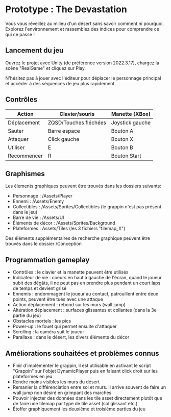 
# Prototype : The Devastation

<p>Vous vous réveillez au milieu d'un désert sans savoir comment ni pourquoi. Explorez l'environnement et rassemblez des indices pour comprendre ce qui ce passe !</p>

## Lancement du jeu

<p>Ouvrez le projet avec Unity (de préférence version 2022.3.17), chargez la scène "RealGame" et cliquez sur Play.</p>

<p>N'hésitez pas à jouer avec l'éditeur pour déplacer le personnage principal et accéder à des séquences de jeu plus rapidement.</p>

## Contrôles

| Action      | Clavier/souris        | Manette (XBox)  |
|-------------|-----------------------|-----------------|
| Déplacement | ZQSD/Touches fléchées | Joystick gauche |
| Sauter      | Barre espace          | Bouton A        |
| Attaquer    | Click gauche          | Bouton X        |
| Utiliser    | E                     | Bouton B        |
| Recommencer | R                     | Bouton Start    |

## Graphismes

<p>Les élements graphiques peuvent être trouvés dans les dossiers suivants:</p>

- Personnage : /Assets/Player
- Ennemi : /Assets/Enemy
- Collectibles : /Assets/Sprites/Collectibles (le grappin n'est pas présent dans le jeu)
- Barre de vie : /Assets/UI
- Éléments de décor : /Assets/Sprites/Background
- Plateformes : Assets/Tiles (les 3 fichiers "tilemap_X")

<p>Des éléments supplémentaires de recherche graphique peuvent être trouvés dans le dossier /Conception</p>

## Programmation gameplay

- Contrôles : le clavier et la manette peuvent être utilisés
- Indicateur de vie : coeurs en haut à gauche de l'écran, quand le joueur subit des dégâts, il ne peut pas en prendre plus pendant un court laps de temps et devient grisé
- Ennemis : endommagent le joueur au contact, patrouillent entre deux points, peuvent être tués avec une attaque
- Action déplacement : rebond sur les murs (wall jump)
- Altération déplacement : surfaces glissantes et collantes (dans la 3e partie du jeu)
- Obstacles mortels : les pics
- Power-up : le fouet qui permet ensuite d'attaquer
- Scrolling : la caméra suit le joueur
- Parallaxe : dans le désert, les divers éléments du décor

## Améliorations souhaitées et problèmes connus

- Finir d'implémenter le grappin, il est utilisable en activant le script "Grappin" sur l'objet DynamicPlayer puis en faisant click droit sur les plateformes en jeu
- Rendre moins visibles les murs du désert
- Remanier la différenciation entre sol et murs. Il arrive souvent de faire un wall jump non désiré en grimpant des marches
- Pouvoir injecter des données dans les tile asset directement plutôt que de faire une tilemap par type de tile asset (sol glissant etc.)
- Étoffer graphiquement les deuxième et troisième parties du jeu